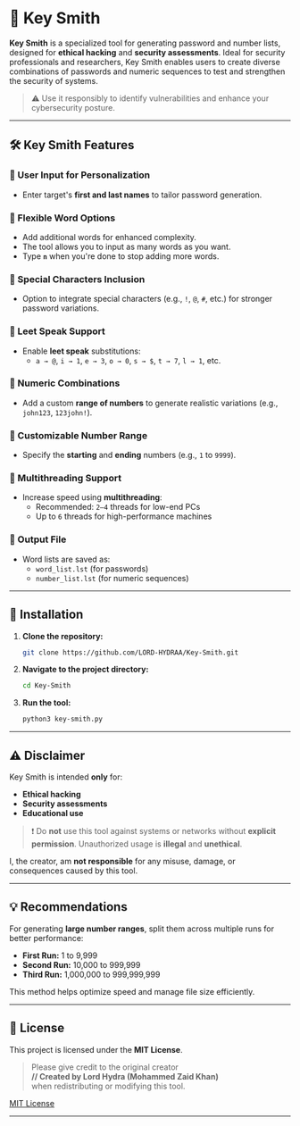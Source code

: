 # 🔐 Key Smith

**Key Smith** is a specialized tool for generating password and number lists, designed for **ethical hacking** and **security assessments**. Ideal for security professionals and researchers, Key Smith enables users to create diverse combinations of passwords and numeric sequences to test and strengthen the security of systems.

> ⚠️ Use it responsibly to identify vulnerabilities and enhance your cybersecurity posture.

---

## 🛠️ Key Smith Features

### 🔹 User Input for Personalization
- Enter target's **first and last names** to tailor password generation.

### 🔹 Flexible Word Options
- Add additional words for enhanced complexity.
- The tool allows you to input as many words as you want.
- Type **`n`** when you're done to stop adding more words.

### 🔹 Special Characters Inclusion
- Option to integrate special characters (e.g., `!`, `@`, `#`, etc.) for stronger password variations.

### 🔹 Leet Speak Support
- Enable **leet speak** substitutions:
  - `a → @`, `i → 1`, `e → 3`, `o → 0`, `s → $`, `t → 7`, `l → 1`, etc.

### 🔹 Numeric Combinations
- Add a custom **range of numbers** to generate realistic variations (e.g., `john123`, `123john!`).

### 🔹 Customizable Number Range
- Specify the **starting** and **ending** numbers (e.g., `1` to `9999`).

### 🔹 Multithreading Support
- Increase speed using **multithreading**:
  - Recommended: `2–4` threads for low-end PCs
  - Up to `6` threads for high-performance machines

### 🔹 Output File
- Word lists are saved as:  
  - `word_list.lst` (for passwords)  
  - `number_list.lst` (for numeric sequences)

---

## 🚀 Installation

1. **Clone the repository:**
   ```bash
   git clone https://github.com/LORD-HYDRAA/Key-Smith.git
   ```

2. **Navigate to the project directory:**
   ```bash
   cd Key-Smith
   ```

3. **Run the tool:**
   ```bash
   python3 key-smith.py
   ```

---

## ⚠️ Disclaimer

Key Smith is intended **only** for:
- **Ethical hacking**
- **Security assessments**
- **Educational use**

> ❗ Do **not** use this tool against systems or networks without **explicit permission**. Unauthorized usage is **illegal** and **unethical**.

I, the creator, am **not responsible** for any misuse, damage, or consequences caused by this tool.

---

## 💡 Recommendations

For generating **large number ranges**, split them across multiple runs for better performance:

- **First Run:** 1 to 9,999  
- **Second Run:** 10,000 to 999,999  
- **Third Run:** 1,000,000 to 999,999,999  

This method helps optimize speed and manage file size efficiently.

---

## 📄 License

This project is licensed under the **MIT License**.

> Please give credit to the original creator  
> **// Created by Lord Hydra (Mohammed Zaid Khan)**  
> when redistributing or modifying this tool.

[MIT License](https://opensource.org/licenses/MIT)

---
